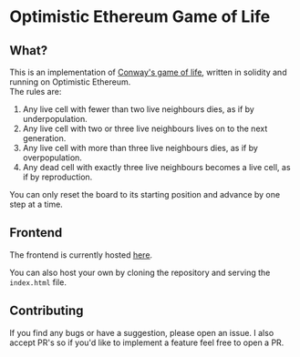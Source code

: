 # Optimistic Ethereum Game of Life

## What?
This is an implementation of <a href="https://en.wikipedia.org/wiki/Conway's_Game_of_Life"><u>Conway's game of life</u></a>, written in solidity and running on Optimistic Ethereum.   
The rules are:   
		<ol>
			<li>Any live cell with fewer than two live neighbours dies, as if by underpopulation.</li>
			<li>Any live cell with two or three live neighbours lives on to the next generation.</li>
			<li>Any live cell with more than three live neighbours dies, as if by overpopulation.</li>
			<li>Any dead cell with exactly three live neighbours becomes a live cell, as if by reproduction.</li>
		</ol>
You can only reset the board to its starting position and advance by one step at a time.

## Frontend
The frontend is currently hosted <a href="https://optimisticgol.com/"><u>here</u></a>.

You can also host your own by cloning the repository and serving the `index.html` file.

## Contributing
If you find any bugs or have a suggestion, please open an issue. I also accept PR's so if you'd like to implement a feature feel free to open a PR.
